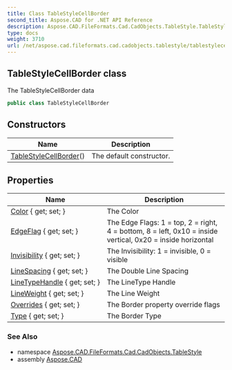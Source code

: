 ```yaml
---
title: Class TableStyleCellBorder
second_title: Aspose.CAD for .NET API Reference
description: Aspose.CAD.FileFormats.Cad.CadObjects.TableStyle.TableStyleCellBorder class. The TableStyleCellBorder data
type: docs
weight: 3710
url: /net/aspose.cad.fileformats.cad.cadobjects.tablestyle/tablestylecellborder/
---
```

## TableStyleCellBorder class

The TableStyleCellBorder data

```csharp
public class TableStyleCellBorder
```

## Constructors

| Name | Description |
| --- | --- |
| [TableStyleCellBorder](tablestylecellborder/)() | The default constructor. |

## Properties

| Name | Description |
| --- | --- |
| [Color](../../aspose.cad.fileformats.cad.cadobjects.tablestyle/tablestylecellborder/color/) { get; set; } | The Color |
| [EdgeFlag](../../aspose.cad.fileformats.cad.cadobjects.tablestyle/tablestylecellborder/edgeflag/) { get; set; } | The Edge Flags: 1 = top, 2 = right, 4 = bottom, 8 = left, 0x10 = inside vertical, 0x20 = inside horizontal |
| [Invisibility](../../aspose.cad.fileformats.cad.cadobjects.tablestyle/tablestylecellborder/invisibility/) { get; set; } | The Invisibility: 1 = invisible, 0 = visible |
| [LineSpacing](../../aspose.cad.fileformats.cad.cadobjects.tablestyle/tablestylecellborder/linespacing/) { get; set; } | The Double Line Spacing |
| [LineTypeHandle](../../aspose.cad.fileformats.cad.cadobjects.tablestyle/tablestylecellborder/linetypehandle/) { get; set; } | The LineType Handle |
| [LineWeight](../../aspose.cad.fileformats.cad.cadobjects.tablestyle/tablestylecellborder/lineweight/) { get; set; } | The Line Weight |
| [Overrides](../../aspose.cad.fileformats.cad.cadobjects.tablestyle/tablestylecellborder/overrides/) { get; set; } | The Border property override flags |
| [Type](../../aspose.cad.fileformats.cad.cadobjects.tablestyle/tablestylecellborder/type/) { get; set; } | The Border Type |

### See Also

* namespace [Aspose.CAD.FileFormats.Cad.CadObjects.TableStyle](../../aspose.cad.fileformats.cad.cadobjects.tablestyle/)
* assembly [Aspose.CAD](../../)


